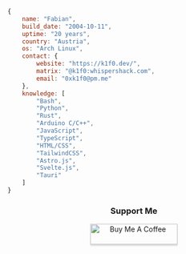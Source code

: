 ```js
{
    name: "Fabian",
    build_date: "2004-10-11",
    uptime: "20 years",
    country: "Austria",
    os: "Arch Linux",
    contact: {
        website: "https://k1f0.dev/",
        matrix: "@k1f0:whispershack.com",
        email: "0xk1f0@pm.me"
    },
    knowledge: [
        "Bash",
        "Python",
        "Rust",
        "Arduino C/C++",
        "JavaScript",
        "TypeScript",
        "HTML/CSS",
        "TailwindCSS",
        "Astro.js",
        "Svelte.js",
        "Tauri"
    ]
}
```

<div align="center">
    <h3>Support Me</h3>
    <a href="https://www.buymeacoffee.com/0xk1f0" target="_blank"><img src="https://www.buymeacoffee.com/assets/img/custom_images/orange_img.png" alt="Buy Me A Coffee" style="height: 41px !important;width: 174px !important;box-shadow: 0px 3px 2px 0px rgba(190, 190, 190, 0.5) !important;-webkit-box-shadow: 0px 3px 2px 0px rgba(190, 190, 190, 0.5) !important;" ></a>
</div>
